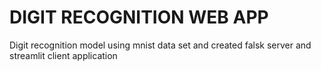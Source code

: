 
# DIGIT RECOGNITION WEB APP

Digit recognition model using mnist data set and created falsk server and streamlit client application 
